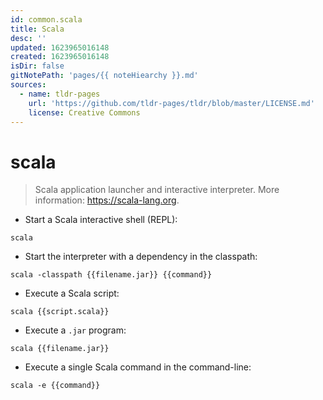 ```yaml
---
id: common.scala
title: Scala
desc: ''
updated: 1623965016148
created: 1623965016148
isDir: false
gitNotePath: 'pages/{{ noteHiearchy }}.md'
sources:
  - name: tldr-pages
    url: 'https://github.com/tldr-pages/tldr/blob/master/LICENSE.md'
    license: Creative Commons
---
```

# scala

> Scala application launcher and interactive interpreter.
> More information: <https://scala-lang.org>.

- Start a Scala interactive shell (REPL):

`scala`

- Start the interpreter with a dependency in the classpath:

`scala -classpath {{filename.jar}} {{command}}`

- Execute a Scala script:

`scala {{script.scala}}`

- Execute a `.jar` program:

`scala {{filename.jar}}`

- Execute a single Scala command in the command-line:

`scala -e {{command}}`

